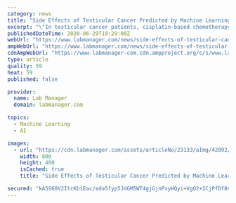 ```yaml
---
category: news
title: "Side Effects of Testicular Cancer Predicted by Machine Learning"
excerpt: "\"In testicular cancer patients, cisplatin-based chemotherapy is essential to ensure a high cure rate. Unfortunately, treatment can cause side effects, including renal impairment. However, we are not able to pinpoint who ends up having side effects and who does not,"
publishedDateTime: 2020-06-29T19:29:00Z
webUrl: "https://www.labmanager.com/news/side-effects-of-testicular-cancer-predicted-by-machine-learning-23133"
ampWebUrl: "https://www.labmanager.com/news/side-effects-of-testicular-cancer-predicted-by-machine-learning-23133/amp"
cdnAmpWebUrl: "https://www-labmanager-com.cdn.ampproject.org/c/s/www.labmanager.com/news/side-effects-of-testicular-cancer-predicted-by-machine-learning-23133/amp"
type: article
quality: 59
heat: 59
published: false

provider:
  name: Lab Manager
  domain: labmanager.com

topics:
  - Machine Learning
  - AI

images:
  - url: "https://cdn.labmanager.com/assets/articleNo/23133/aImg/42892/testicular-cancer-m.png"
    width: 800
    height: 400
    isCached: true
    title: "Side Effects of Testicular Cancer Predicted by Machine Learning"

secured: "kA5S60V2ItcKbiEac/eda5fyp5JdGM5WT4gjGjnPxyHQyi+VgO2+2CjPfDf8vhcKkuO1ASxZf4Awd3hbzHPPPjort6J5gSi4o6mghWBBFEv1LyYmI/VpJEMI7tBclGGGKCjNbmF8b0EGgAFExiztrL+hNm+gNQGZiRO6lhIOlzZ5xzNsgXf0/qdWDinnbWZfqHSyVs3TlgGHwW9698dTQORmIc6YPZsW8Q/AIMOvEUq17lawHHxQtjoSS1KybHl3TBofHAFGFfdzyFE1d4UBd8Z+IABjJro0kKXGbhLYzk8JKCPdmozoLFhr1PWn4yq74wPaqZSWtn69ssRbIHlvEw==;w7NSRf6SYgbEptRDq/miQg=="
---
```



